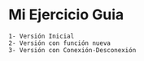 # Mi Ejercicio Guia
	1- Versión Inicial
	2- Versión con función nueva
	3- Versión con Conexión-Desconexión